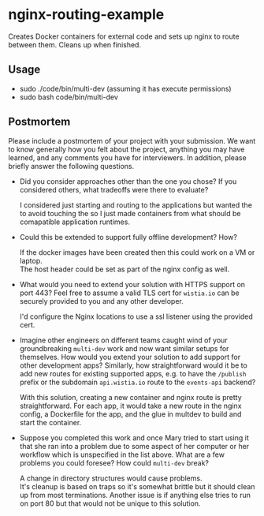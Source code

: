 # nginx-routing-example

Creates Docker containers for external code and sets up nginx to route between them.  Cleans up when finished.

## Usage

- sudo ./code/bin/multi-dev (assuming it has execute permissions)
- sudo bash code/bin/multi-dev

## Postmortem

Please include a postmortem of your project with your submission. We want to
know generally how you felt about the project, anything you may have learned,
and any comments you have for interviewers. In addition, please briefly answer
the following questions.

- Did you consider approaches other than the one you chose? If you considered
  others, what tradeoffs were there to evaluate?

  I considered just starting and routing to the applications but wanted the 
  to avoid touching the so I just made containers from what should be 
  comapatible application runtimes.

- Could this be extended to support fully offline development? How?
  
  If the docker images have been created then this could work on a VM or laptop.  
  The host header could be set as part of the nginx config as well.

- What would you need to extend your solution with HTTPS support on port 443?
  Feel free to assume a valid TLS cert for `wistia.io` can be securely provided
  to you and any other developer.
  
  I'd configure the Nginx locations to use a ssl listener using the provided cert.

- Imagine other engineers on different teams caught wind of your groundbreaking
  `multi-dev` work and now want similar setups for themselves. How would you
  extend your solution to add support for other development apps? Similarly, how
  straightforward would it be to add new routes for existing supported apps,
  e.g. to have the `/publish` prefix or the subdomain `api.wistia.io` route to
  the `events-api` backend?

  With this solution, creating a new container and nginx route is pretty straightforward.
  For each app, it would take a new route in the nginx config, a Dockerfile for the app,
  and the glue in multdev to build and start the container.

- Suppose you completed this work and once Mary tried to start using it that she
  ran into a problem due to some aspect of her computer or her workflow which is
  unspecified in the list above. What are a few problems you could foresee? How
  could `multi-dev` break?
  
  A change in directory structures would cause problems.  
  It's cleanup is based on traps so it's somewhat brittle but it should clean up 
  from most terminations.  Another issue is if anything else tries to run on port
  80 but that would not be unique to this solution.
  
